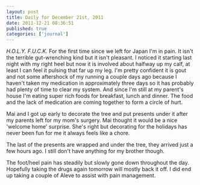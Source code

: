 ```yaml
---
layout: post
title: Daily for December 21st, 2011
date: 2011-12-21 08:36:51
published: true
categories: ['journal']
---
```


*H.O.L.Y. F.U.C.K.* For the first time since we left for Japan I'm in pain. It isn't the terrible gut-wrenching kind but it isn't pleasant. I noticed it starting last night with my right heel but  now it is involved about halfway up my calf, at least I can feel it pulsing that far up my leg. I'm pretty confident it is gout and not some aftershock of my running a couple days ago because I haven't taken my medication in approximately three days so it has probably had plenty of time to clear my system. And since I'm still at my parent's house I'm eating super rich foods for breakfast, lunch and dinner. The food and the lack of medication are coming together to form a circle of hurt.

Mai and I got up early to decorate the tree and put presents under it after my parents left for my mom's surgery. Mai thought it would be a nice 'welcome home' surprise. She's right but decorating for the holidays has never been fun for me it always feels like a chore.

The last of the presents are wrapped and under the tree, they arrived just a few hours ago. I still don't have anything for my brother though.

The foot/heel pain has steadily but slowly gone down throughout the day. Hopefully taking the drugs again tomorrow will mostly back it off. I did end up taking a couple of Aleve to assist with pain management.
